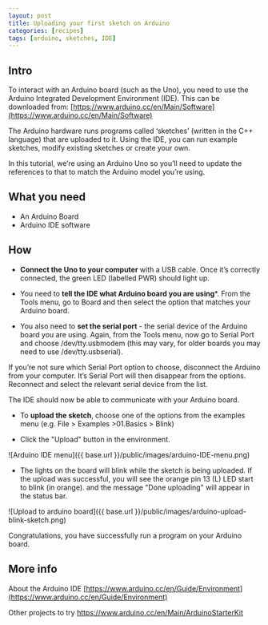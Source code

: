 ```yaml
---
layout: post
title: Uploading your first sketch on Arduino
categories: [recipes]
tags: [arduino, sketches, IDE]
---
```


## Intro
To interact with an Arduino board (such as the Uno), you need to use the Arduino Integrated Development Environment (IDE). This can be downloaded from: [https://www.arduino.cc/en/Main/Software](https://www.arduino.cc/en/Main/Software)

The Arduino hardware runs programs called ‘sketches’ (written in the C++ language) that are uploaded to it. Using the IDE, you can run example sketches, modify existing sketches or create your own.

In this tutorial, we’re using an Arduino Uno so you’ll need to update the references to that to match the Arduino model you’re using.

## What you need

- An Arduino Board
- Arduino IDE software


## How

- **Connect the Uno to your computer** with a USB cable. Once it’s correctly connected, the green LED (labelled PWR) should light up.

- You need to **tell the IDE what Arduino board you are using***. From the Tools menu, go to Board and then select the option that matches your Arduino board.

- You also need to **set the serial port** - the serial device of the Arduino board you are using. Again, from the Tools menu, now go to Serial Port and choose  /dev/tty.usbmodem (this may vary, for older boards you may need to use /dev/tty.usbserial).

If you’re not sure which Serial Port option to choose, disconnect the Arduino from your computer. It’s Serial Port will then disappear from the options. Reconnect and select the relevant serial device from the list.

The IDE should now be able to communicate with your Arduino board.

- To **upload the sketch**, choose one of the options from the examples menu (e.g. File > Examples >01.Basics > Blink)


- Click the "Upload" button in the environment.

![Arduino IDE menu]({{ base.url }}/public/images/arduino-IDE-menu.png)


- The lights on the board will blink while the sketch is being uploaded. If the upload was successful,  you will see the orange pin 13 (L) LED start to blink (in orange). and the message "Done uploading" will appear in the status bar.

![Upload to arduino board]({{ base.url }}/public/images/arduino-upload-blink-sketch.png)


Congratulations, you have successfully run a program on your Arduino board.



## More info

About the Arduino IDE
[https://www.arduino.cc/en/Guide/Environment](https://www.arduino.cc/en/Guide/Environment)

Other projects to try
[https://www.arduino.cc/en/Main/ArduinoStarterKit
](https://www.arduino.cc/en/Main/ArduinoStarterKit)

